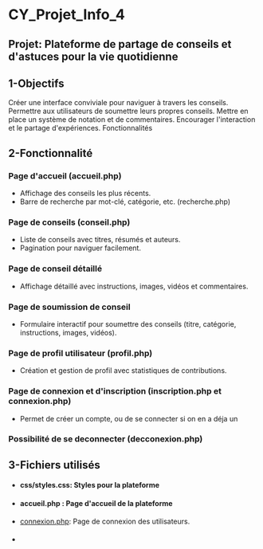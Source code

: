 # CY_Projet_Info_4

## Projet: Plateforme de partage de conseils et d'astuces pour la vie quotidienne

## 1-Objectifs
Créer une interface conviviale pour naviguer à travers les conseils.
Permettre aux utilisateurs de soumettre leurs propres conseils.
Mettre en place un système de notation et de commentaires.
Encourager l'interaction et le partage d'expériences.
Fonctionnalités

## 2-Fonctionnalité
### Page d'accueil (accueil.php)

- Affichage des conseils les plus récents.
- Barre de recherche par mot-clé, catégorie, etc. (recherche.php)

### Page de conseils (conseil.php)

- Liste de conseils avec titres, résumés et auteurs.
- Pagination pour naviguer facilement.
### Page de conseil détaillé

- Affichage détaillé avec instructions, images, vidéos et commentaires.

### Page de soumission de conseil

- Formulaire interactif pour soumettre des conseils (titre, catégorie, instructions, images, vidéos).

### Page de profil utilisateur (profil.php)

- Création et gestion de profil avec statistiques de contributions.

### Page de connexion et d'inscription (inscription.php et connexion.php)
- Permet de créer un compte, ou de se connecter si on en a déja un

### Possibilité de se deconnecter (decconexion.php)


## 3-Fichiers utilisés

- #### css/styles.css: Styles pour la plateforme
- #### accueil.php : Page d'accueil de la plateforme
- [connexion.php](./connexion.php): Page de connexion des utilisateurs.
- ####
